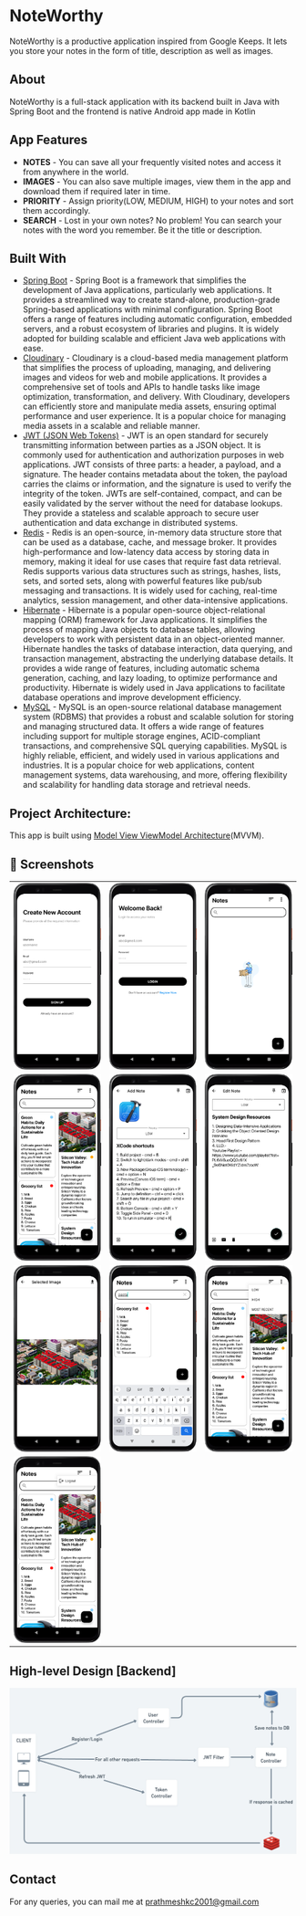 
# NoteWorthy

NoteWorthy is a productive application inspired from Google Keeps. It lets you store your notes in the form of title, description as well as images.

## About

NoteWorthy is a full-stack application with its backend built in Java with Spring Boot and the frontend is native Android app made in Kotlin

## App Features

- **NOTES** - You can save all your frequently visited notes and access it from anywhere in the world.
- **IMAGES** - You can also save multiple images, view them in the app and download them if required later in time.
- **PRIORITY** - Assign priority(LOW, MEDIUM, HIGH) to your notes and sort them accordingly.
- **SEARCH** - Lost in your own notes? No problem! You can search your notes with the word you remember. Be it the title or description.

## Built With
* [Spring Boot](https://spring.io/projects/spring-boot) - Spring Boot is a framework that simplifies the development of Java applications, particularly web applications. It provides a streamlined way to create stand-alone, production-grade Spring-based applications with minimal configuration. Spring Boot offers a range of features including automatic configuration, embedded servers, and a robust ecosystem of libraries and plugins. It is widely adopted for building scalable and efficient Java web applications with ease.
* [Cloudinary](https://cloudinary.com/) - Cloudinary is a cloud-based media management platform that simplifies the process of uploading, managing, and delivering images and videos for web and mobile applications. It provides a comprehensive set of tools and APIs to handle tasks like image optimization, transformation, and delivery. With Cloudinary, developers can efficiently store and manipulate media assets, ensuring optimal performance and user experience. It is a popular choice for managing media assets in a scalable and reliable manner.
* [JWT (JSON Web Tokens)](https://jwt.io/) - JWT is an open standard for securely transmitting information between parties as a JSON object. It is commonly used for authentication and authorization purposes in web applications. JWT consists of three parts: a header, a payload, and a signature. The header contains metadata about the token, the payload carries the claims or information, and the signature is used to verify the integrity of the token. JWTs are self-contained, compact, and can be easily validated by the server without the need for database lookups. They provide a stateless and scalable approach to secure user authentication and data exchange in distributed systems.
* [Redis](https://redis.io/) - Redis is an open-source, in-memory data structure store that can be used as a database, cache, and message broker. It provides high-performance and low-latency data access by storing data in memory, making it ideal for use cases that require fast data retrieval. Redis supports various data structures such as strings, hashes, lists, sets, and sorted sets, along with powerful features like pub/sub messaging and transactions. It is widely used for caching, real-time analytics, session management, and other data-intensive applications.
* [Hibernate](https://hibernate.org/) - Hibernate is a popular open-source object-relational mapping (ORM) framework for Java applications. It simplifies the process of mapping Java objects to database tables, allowing developers to work with persistent data in an object-oriented manner. Hibernate handles the tasks of database interaction, data querying, and transaction management, abstracting the underlying database details. It provides a wide range of features, including automatic schema generation, caching, and lazy loading, to optimize performance and productivity. Hibernate is widely used in Java applications to facilitate database operations and improve development efficiency.
* [MySQL](https://www.mysql.com/) - MySQL is an open-source relational database management system (RDBMS) that provides a robust and scalable solution for storing and managing structured data. It offers a wide range of features including support for multiple storage engines, ACID-compliant transactions, and comprehensive SQL querying capabilities. MySQL is highly reliable, efficient, and widely used in various applications and industries. It is a popular choice for web applications, content management systems, data warehousing, and more, offering flexibility and scalability for handling data storage and retrieval needs.



## Project Architecture:
This app is built using [Model View ViewModel Architecture](https://developer.android.com/jetpack/docs/guide#recommended-app-arch)(MVVM).

## 📸 Screenshots 

|   |   |   |
|---|---|---|
|![](graphics/screenshots/Register.png)| ![](graphics/screenshots/Login.png) | ![](graphics/screenshots/Empty.png)
|![](graphics/screenshots/MainScreen.png) | ![](graphics/screenshots/AddNote.png) |![](graphics/screenshots/EditNote.png) 
|![](graphics/screenshots/SelectedImageScreen.png)|![](graphics/screenshots/SearchText.png) | ![](graphics/screenshots/SortPopUp.png)
|![](graphics/screenshots/Logout.png)

## High-level Design [Backend]

![](graphics/screenshots/NoteWorthyBackend_HLD.png)

## Contact

For any queries, you can mail me at prathmeshkc2001@gmail.com

